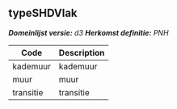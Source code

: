 ## typeSHDVlak

*__Domeinlijst versie:__ d3*
*__Herkomst definitie:__ PNH*

|__Code__ |__Description__	|
|	---	|	---	|
| kademuur | kademuur |
| muur | muur |
| transitie | transitie |
